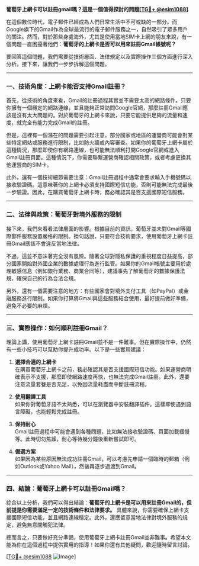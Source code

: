 **葡萄牙上網卡可以註冊gmail嗎？這是一個值得探討的問題[[TG💪+ @esim1088](https://t.me/s/esim1088)]**

在這個數位時代，電子郵件已經成為人們日常生活中不可或缺的一部分。而Google旗下的Gmail作為全球最流行的電子郵件服務之一，自然吸引了眾多用戶的關注。然而，對於那些身處海外，尤其是使用當地SIM卡上網的朋友來說，有一個問題一直困擾著他們：**葡萄牙的上網卡是否可以用來註冊Gmail帳號呢？**

要回答這個問題，我們需要從技術層面、法律規定以及實際操作三個方面進行深入分析。接下來，讓我們一步步拆解這個問題。

---

### **一、技術角度：上網卡能否支持Gmail註冊？**

首先，從技術的角度來看，Gmail的註冊過程其實並不需要太高的網路條件。只要你擁有一個穩定的網路連線，並且能夠正常訪問Google官網，那麼註冊Gmail應該是沒有太大問題的。對於葡萄牙的上網卡來說，只要它能提供足夠的流量和速度，就完全有能力完成Gmail的註冊。

但是，這裡有一個潛在的問題需要引起注意。部分國家或地區的運營商可能會對某些特定網站或服務進行限制，比如防火牆或內容審查。如果你的葡萄牙上網卡屬於這種情況，那麼即使你有網路連線，也可能無法順利打開Google官網或進入Gmail註冊頁面。這種情況下，你需要聯繫運營商確認相關政策，或者考慮更換其他運營商的SIM卡。

此外，還有一個技術細節需要注意：Gmail註冊過程中通常會要求輸入手機號碼以接收驗證碼。這意味著你的上網卡必須支持國際短信功能，否則可能無法完成最後一步驗證。因此，在購買葡萄牙上網卡時，務必確認其是否支援國際短信服務。

---

### **二、法律與政策：葡萄牙對境外服務的限制**

接下來，我們來看看法律層面的影響。根據目前的資訊，葡萄牙並未對Gmail等國際郵件服務設置嚴格的限制。換句話說，只要符合技術要求，使用葡萄牙上網卡註冊Gmail應該不會違反當地法律。

不過，這並不意味著完全沒有風險。隨著全球對隱私保護的重視程度日益提高，部分國家開始對外國企業的數據處理行為進行監管。如果你的Gmail帳號主要用於處理敏感信息（例如銀行業務、商業合同等），建議事先了解葡萄牙的數據保護法規，確保自己的行為合法合規。

另外，還有一個需要注意的地方：有些國家會對境外支付工具（如PayPal）或金融服務進行限制。如果你打算將Gmail與這些服務結合使用，最好提前做好準備，避免不必要的麻煩。

---

### **三、實際操作：如何順利註冊Gmail？**

理論上講，使用葡萄牙上網卡註冊Gmail並不是一件難事。但在實際操作中，仍然有一些小技巧可以幫助你提升成功率。以下是一些實用建議：

1. **選擇合適的上網卡**  
   在購買葡萄牙上網卡之前，務必確認其是否支援國際短信功能。如果運營商明確表示不支援，那麼即使網路速度再快，也無法完成Gmail註冊。此外，還要注意流量套餐是否充足，以免因流量耗盡而中斷註冊流程。

2. **使用翻譯工具**  
   如果你對葡萄牙語不太熟悉，可以在瀏覽器中安裝翻譯插件。這樣即使遇到語言障礙，也能輕鬆完成註冊。

3. **保持耐心**  
   Gmail註冊過程中可能會遇到各種問題，比如無法接收驗證碼、頁面加載緩慢等。此時切勿焦躁，耐心等待幾分鐘後重新嘗試即可。

4. **備選方案**  
   如果因為某些原因無法成功註冊Gmail，可以考慮先申請一個臨時的郵箱（例如Outlook或Yahoo Mail），然後再逐步過渡到Gmail。

---

### **四、結論：葡萄牙上網卡可以註冊Gmail嗎？**

綜合以上分析，我們可以得出結論：**葡萄牙的上網卡是可以用來註冊Gmail的，但前提是你需要滿足一定的技術條件和法律要求。** 具體來說，你需要確保上網卡支援國際短信功能，並且網路連線穩定。此外，還應留意當地法律對境外服務的規定，避免無意間觸犯法律。

總而言之，只要做好充分準備，使用葡萄牙上網卡註冊Gmail並非難事。希望本文能為你在這個過程中提供實用的指導！如果你還有其他疑問，歡迎隨時留言討論。

[[TG💪+ @esim1088](https://t.me/s/esim1088) ![Image](https://i.postimg.cc/4NQfJmqS/Snipaste-2025-05-13-00-14-12.png)]